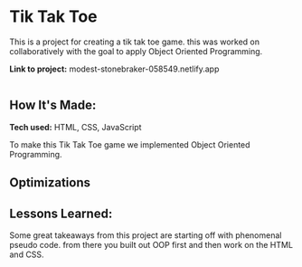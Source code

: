 # Tik Tak Toe
This is a project for creating a tik tak toe game. this was worked on collaboratively with the goal to apply Object Oriented Programming.

**Link to project:** modest-stonebraker-058549.netlify.app

<img src="">

## How It's Made:

**Tech used:** HTML, CSS, JavaScript

To make this Tik Tak Toe game we implemented Object Oriented Programming.

## Optimizations


## Lessons Learned:

Some great takeaways from this project are starting off with phenomenal pseudo code. from there you built out OOP first and then work on the HTML and CSS.


